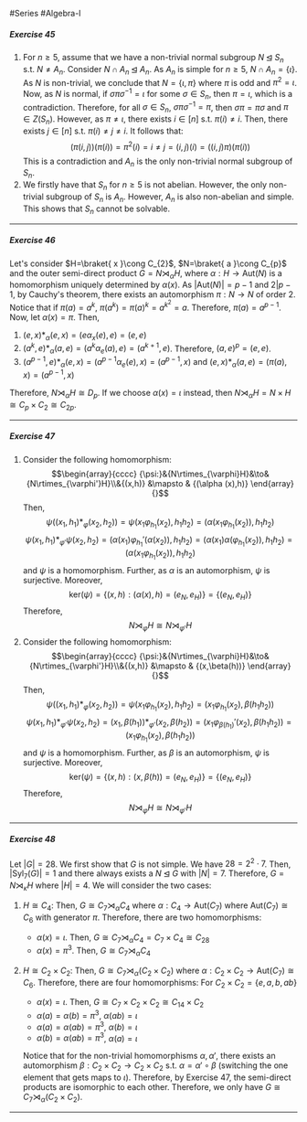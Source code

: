 #Series #Algebra-I 

##### Exercise 45
1. For $n\geq 5$, assume that we have a non-trivial normal subgroup $N\unlhd S_{n}$ s.t. $N\neq A_{n}$. Consider $N \cap A_{n}\unlhd A_{n}$. As $A_{n}$ is simple for $n\geq 5$, $N \cap A_{n}=\{ \iota \}$. As $N$ is non-trivial, we conclude that $N=\{ \iota, \pi \}$ where $\pi$ is odd and $\pi^{2}=\iota$. Now, as $N$ is normal, if $\sigma \pi\sigma ^{-1}=\iota$ for some $\sigma\in S_{n}$, then $\pi=\iota$, which is a contradiction. Therefore, for all $\sigma\in S_{n}$, $\sigma \pi \sigma^{-1}=\pi$, then $\sigma \pi=\pi\sigma$ and $\pi\in Z(S_{n})$. However, as $\pi\neq \iota$, there exists $i\in[n]$ s.t. $\pi(i)\neq i$. Then, there exists $j\in[n]$ s.t. $\pi(i)\neq j\neq i$. It follows that:
	$$(\pi(i,j))(\pi(i))=\pi^2(i)=i \neq j=(i,j)(i)=((i,j)\pi)(\pi(i))$$
    This is a contradiction and $A_{n}$ is the only non-trivial normal subgroup of $S_{n}$.
2. We firstly have that $S_{n}$ for $n\geq 5$ is not abelian. However, the only non-trivial subgroup of $S_{n}$ is $A_{n}$. However, $A_{n}$ is also non-abelian and simple. This shows that $S_{n}$ cannot be solvable.
---
##### Exercise 46
Let's consider $H=\braket{ x }\cong C_{2}$, $N=\braket{  a }\cong C_{p}$ and the outer semi-direct product $G=N\rtimes_{\alpha}H$, where $\alpha:H \to \text{Aut}(N)$ is a homomorphism uniquely determined by $\alpha(x)$. As $\left| \text{Aut}(N) \right|=p-1$ and $2|p-1$, by Cauchy's theorem, there exists an automorphism $\pi:N \to N$ of order 2. Notice that if $\pi(a)=a^k$, $\pi(a^k)=\pi(a)^k=a^{k^2}=a$. Therefore, $\pi(a)=a^{p-1}$. Now, let $\alpha(x)=\pi$. Then, 
1. $(e,x)*_{\alpha}(e,x)=(e\alpha_{x}(e),e)=(e,e)$
2. $(a^{k},e)*_{\alpha}(a,e)=(a^k\alpha_{e}(a),e)=(a^{k+1},e)$. Therefore, $(a,e)^p=(e,e)$.
3. $(a^{p-1},e)*_{\alpha}(e,x)=(a^{p-1}\alpha_{e}(e),x)=(a^{p-1},x)$ and $(e,x)*_{\alpha}(a,e)=(\pi(a),x)=(a^{p-1},x)$

Therefore, $N \rtimes_{\alpha}H\cong D_{p}$. If we choose $\alpha(x)=\iota$ instead, then $N \rtimes_{\alpha}H=N\times H\cong C_{p}\times C_{2}\cong C_{2p}$.

---
##### Exercise 47
1. Consider the following homomorphism: $$\begin{array}{cccc} {\psi:}&{N\rtimes_{\varphi}H}&\to&{N\rtimes_{\varphi'}H}\\&{(x,h)} &\mapsto & {(\alpha (x),h)} \end{array}{}$$Then, $$\psi((x_{1},h_{1})*_{\varphi}(x_{2},h_{2}))=\psi(x_{1}\varphi_{h_{1}}(x_{2}),h_{1}h_{2})=(\alpha(x_{1}\varphi_{h_{1}}(x_{2})),h_{1}h_{2})$$
   $$\psi(x_{1},h_{1})*_{\varphi'}\psi(x_{2},h_{2})=(\alpha(x_{1})\varphi_{h_{1}}'(\alpha(x_{2})),h_{1}h_{2})=(\alpha(x_{1})\alpha(\varphi_{h_{1}}(x_{2})),h_{1}h_{2})=(\alpha(x_{1}\varphi_{h_{1}}(x_{2})),h_{1}h_{2})$$
    and $\psi$ is a homomorphism. Further, as $\alpha$ is an automorphism, $\psi$ is surjective. Moreover, $$\text{ker}(\psi)=\{ (x,h):(\alpha(x),h)=(e_{N},e_{H})\}=\{ (e_{N},e_{H}) \}$$
    Therefore, $$N\rtimes_{\varphi}H\cong N\rtimes_{\varphi'}H$$
2. Consider the following homomorphism: $$\begin{array}{cccc} {\psi:}&{N\rtimes_{\varphi}H}&\to&{N\rtimes_{\varphi'}H}\\&{(x,h)} &\mapsto & {(x,\beta(h))} \end{array}{}$$Then, 
	$$\psi((x_{1},h_{1})*_{\varphi}(x_{2},h_{2}))=\psi(x_{1}\varphi_{h_{1}}(x_{2}),h_{1}h_{2})=(x_{1}\varphi_{h_{1}}(x_{2}),\beta(h_{1}h_{2}))$$
	$$\psi(x_{1},h_{1})*_{\varphi'}\psi(x_{2},h_{2})=(x_{1},\beta(h_{1}))*_{\varphi'}(x_{2},\beta(h_{2}))=(x_{1}\varphi_{\beta(h_{1})}'(x_{2}),\beta(h_{1}h_{2}))=(x_{1}\varphi_{h_{1}}(x_{2}),\beta(h_{1}h_{2}))$$
    and $\psi$ is a homomorphism. Further, as $\beta$ is an automorphism, $\psi$ is surjective. Moreover, $$\text{ker}(\psi)=\{ (x,h):(x,\beta(h))=(e_{N},e_{H})\}=\{ (e_{N},e_{H}) \}$$
    Therefore, $$N\rtimes_{\varphi}H\cong N\rtimes_{\varphi'}H$$
---
##### Exercise 48
Let $|G|=28$. We first show that $G$ is not simple. We have $28=2^{2}\cdot 7$. Then, $\left| \text{Syl}_{7}(G) \right|=1$ and there always exists a $N\unlhd G$ with $\left| N \right|=7$. Therefore, $G=N \rtimes_{\kappa}H$ where $\left| H \right|=4$. We will consider the two cases:
1. $H\cong C_{4}$: Then, $G \cong C_{7}\rtimes_{\alpha}C_{4}$ where $\alpha:C_{4}\to \text{Aut}(C_{7})$ where $\text{Aut}(C_{7})\cong C_{6}$ with generator $\pi$. Therefore, there are two homomorphisms: 
	- $\alpha(x)=\iota$. Then, $G\cong C_{7}\rtimes_{\alpha }C_{4}=C_{7}\times C_{4}\cong C_{28}$
	- $\alpha(x)=\pi^3$. Then, $G\cong C_{7}\rtimes_{\alpha }C_{4}$
2. $H\cong C_{2}\times C_{2}$: Then, $G \cong C_{7}\rtimes_{\alpha}(C_{2}\times C_{2})$ where $\alpha:C_{2}\times C_{2}\to \text{Aut}(C_{7})\cong C_{6}$. Therefore, there are four homomorphisms: 
     For $C_{2}\times C_{2} =\{ e,a,b,ab \}$
	- $\alpha_{}(x)=\iota$. Then, $G\cong C_{7}\times C_{2}\times C_{2}\cong C_{14}\times C_{2}$
	- $\alpha(a)=\alpha(b)=\pi^3$, $\alpha(ab)=\iota$
	- $\alpha(a)=\alpha(ab)=\pi^3$, $\alpha(b)=\iota$
	- $\alpha(b)=\alpha(ab)=\pi^3$, $\alpha(a)=\iota$
  
   Notice that for the non-trivial homomorphisms $\alpha,\alpha'$, there exists an automorphism $\beta:C_{2}\times C_{2} \to C_{2}\times C_{2}$  s.t. $\alpha=\alpha'\circ \beta$ (switching the one element that gets maps to $\iota$). Therefore, by Exercise 47, the semi-direct products are isomorphic to each other. Therefore, we only have $G\cong C_{7}\rtimes_{\alpha}(C_{2}\times C_{2})$.  
---